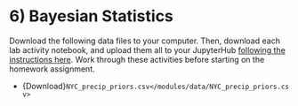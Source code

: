 # 6) Bayesian Statistics

Download the following data files to your computer. Then, download each lab activity notebook, and upload them all to your JupyterHub [following the instructions here](/resources/b-learning-jupyter.md#jupyterhub). Work through these activities before starting on the homework assignment.

* {Download}`NYC_precip_priors.csv</modules/data/NYC_precip_priors.csv>`
